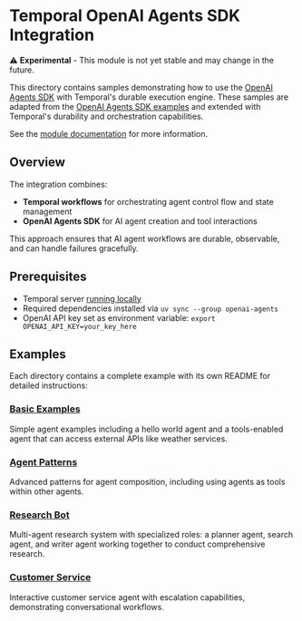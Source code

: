 # Temporal OpenAI Agents SDK Integration

⚠️ **Experimental** - This module is not yet stable and may change in the future.

This directory contains samples demonstrating how to use the [OpenAI Agents SDK](https://github.com/openai/openai-agents-python) with Temporal's durable execution engine.
These samples are adapted from the [OpenAI Agents SDK examples](https://github.com/openai/openai-agents-python/tree/main/examples) and extended with Temporal's durability and orchestration capabilities.

See the [module documentation](https://github.com/temporalio/sdk-python/blob/main/temporalio/contrib/openai_agents/README.md) for more information.

## Overview

The integration combines:
- **Temporal workflows** for orchestrating agent control flow and state management
- **OpenAI Agents SDK** for AI agent creation and tool interactions

This approach ensures that AI agent workflows are durable, observable, and can handle failures gracefully.

## Prerequisites

- Temporal server [running locally](https://docs.temporal.io/cli/server#start-dev)
- Required dependencies installed via `uv sync --group openai-agents`
- OpenAI API key set as environment variable: `export OPENAI_API_KEY=your_key_here`

## Examples

Each directory contains a complete example with its own README for detailed instructions:

### [Basic Examples](./basic/README.md)
Simple agent examples including a hello world agent and a tools-enabled agent that can access external APIs like weather services.

### [Agent Patterns](./agent_patterns/README.md)
Advanced patterns for agent composition, including using agents as tools within other agents.

### [Research Bot](./research_bot/README.md)
Multi-agent research system with specialized roles: a planner agent, search agent, and writer agent working together to conduct comprehensive research.

### [Customer Service](./customer_service/README.md)
Interactive customer service agent with escalation capabilities, demonstrating conversational workflows.


